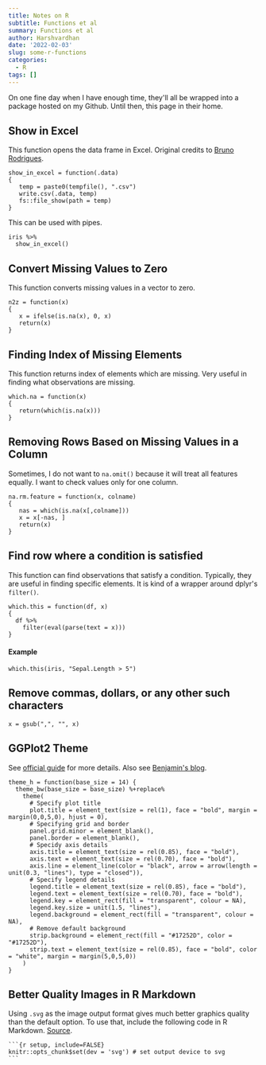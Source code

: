 ```yaml
---
title: Notes on R
subtitle: Functions et al
summary: Functions et al
author: Harshvardhan
date: '2022-02-03'
slug: some-r-functions
categories:
  - R
tags: []
---
```


On one fine day when I have enough time, they'll all be wrapped into a package hosted on my Github. Until then, this page in their home.

## Show in Excel

This function opens the data frame in Excel. Original credits to [Bruno Rodrigues](https://twitter.com/brodriguesco/status/1447468259725434886?s=20&t=CfH_SqI_DExZBaLKuSvZxA).

    show_in_excel = function(.data)
    {
       temp = paste0(tempfile(), ".csv")
       write.csv(.data, temp)
       fs::file_show(path = temp)
    }

This can be used with pipes.

    iris %>% 
      show_in_excel()

## Convert Missing Values to Zero

This function converts missing values in a vector to zero.

    n2z = function(x)
    {
       x = ifelse(is.na(x), 0, x)
       return(x)
    }

## Finding Index of Missing Elements

This function returns index of elements which are missing. Very useful in finding what observations are missing.

    which.na = function(x)
    {
       return(which(is.na(x)))
    }

## Removing Rows Based on Missing Values in a Column

Sometimes, I do not want to `na.omit()` because it will treat all features equally. I want to check values only for one column.

    na.rm.feature = function(x, colname)
    {
       nas = which(is.na(x[,colname]))
       x = x[-nas, ]
       return(x)
    }

## Find row where a condition is satisfied

This function can find observations that satisfy a condition. Typically, they are useful in finding specific elements. It is kind of a wrapper around dplyr's `filter()`.

```{r}
which.this = function(df, x)
{
  df %>% 
    filter(eval(parse(text = x)))
}
```

#### Example

```{r}
which.this(iris, "Sepal.Length > 5")
```

## Remove commas, dollars, or any other such characters

```{r}
x = gsub(",", "", x)
```

## GGPlot2 Theme

See [official guide](https://ggplot2.tidyverse.org/reference/theme.html) for more details. Also see [Benjamin's blog](https://benjaminlouis-stat.fr/en/blog/2020-05-21-astuces-ggplot-rmarkdown/).

```{r}
theme_h = function(base_size = 14) {
  theme_bw(base_size = base_size) %+replace%
    theme(
      # Specify plot title
      plot.title = element_text(size = rel(1), face = "bold", margin = margin(0,0,5,0), hjust = 0),
      # Specifying grid and border
      panel.grid.minor = element_blank(),
      panel.border = element_blank(),
      # Specidy axis details
      axis.title = element_text(size = rel(0.85), face = "bold"),
      axis.text = element_text(size = rel(0.70), face = "bold"),
      axis.line = element_line(color = "black", arrow = arrow(length = unit(0.3, "lines"), type = "closed")),
      # Specify legend details
      legend.title = element_text(size = rel(0.85), face = "bold"),
      legend.text = element_text(size = rel(0.70), face = "bold"),
      legend.key = element_rect(fill = "transparent", colour = NA),
      legend.key.size = unit(1.5, "lines"),
      legend.background = element_rect(fill = "transparent", colour = NA),
      # Remove default background
      strip.background = element_rect(fill = "#17252D", color = "#17252D"),
      strip.text = element_text(size = rel(0.85), face = "bold", color = "white", margin = margin(5,0,5,0))
    )
}
```

## Better Quality Images in R Markdown

Using `.svg` as the image output format gives much better graphics quality than the default option. To use that, include the following code in R Markdown. [Source](https://stackoverflow.com/questions/64602680/how-to-set-svg-as-default-rendering-in-rmarkdown).

    ```{r setup, include=FALSE}
    knitr::opts_chunk$set(dev = 'svg') # set output device to svg
    ```
